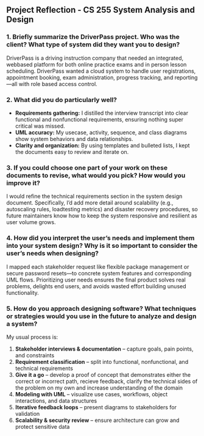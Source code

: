 ## Project Reflection - CS 255 System Analysis and Design

### 1. Briefly summarize the DriverPass project. Who was the client? What type of system did they want you to design?
DriverPass is a driving instruction company that needed an integrated, webbased platform for both online practice exams and in person lesson scheduling. DriverPass wanted a cloud system to handle user registrations, appointment booking, exam administration, progress tracking, and reporting—all with role based access control.

### 2. What did you do particularly well?
- **Requirements gathering:** I distilled the interview transcript into clear functional and nonfunctional requirements, ensuring nothing super critical was missed.
- **UML accuracy:** My usecase, activity, sequence, and class diagrams show system behaviors and data relationships.
- **Clarity and organization:** By using templates and bulleted lists, I kept the documents easy to review and iterate on.

### 3. If you could choose one part of your work on these documents to revise, what would you pick? How would you improve it?
I would refine the technical requirements section in the system design document. Specifically, I’d add more detail around scalability (e.g., autoscaling rules, loadtesting metrics) and disaster recovery procedures, so future maintainers know  how to keep the system responsive and resilient as user volume grows.

### 4. How did you interpret the user’s needs and implement them into your system design? Why is it so important to consider the user’s needs when designing?
I mapped each stakeholder request like flexible package management or secure password resets—to concrete system features and corresponding UML flows. Prioritizing user needs ensures the final product solves real problems, delights end users, and avoids wasted effort building unused functionality.

### 5. How do you approach designing software? What techniques or strategies would you use in the future to analyze and design a system?
My usual process is:
1. **Stakeholder interviews & documentation** – capture goals, pain points, and constraints
2. **Requirement classification** – split into functional, nonfunctional, and technical requirements
3. **Give it a go** – develop a proof of concept that demonstrates either the correct or incorrect path, recieve feedback, clarify the technical sides of the problem on my own and increase understanding of the domain
4. **Modeling with UML** – visualize use cases, workflows, object interactions, and data structures
5. **Iterative feedback loops** – present diagrams to stakeholders for validation
6. **Scalability & security review** – ensure architecture can grow and protect sensitive data


